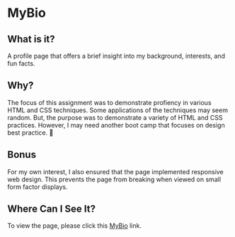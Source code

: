 # MyBio

## What is it?
A profile page that offers a brief insight into my background, interests, and fun facts. 

## Why?
The focus of this assignment was to demonstrate profiency in various HTML and CSS techniques.  Some applications of the techniques may seem random.  But, the purpose was to demonstrate a variety of HTML and CSS practices.  However, I may need another boot camp that focuses on design best practice.  🙂

## Bonus
For my own interest, I also ensured that the page implemented responsive web design. This prevents the page from breaking when viewed on small form factor displays.  

## Where Can I See It?
To view the page, please click this [MyBio](https://sprout90.github.io/MyBio) link.
